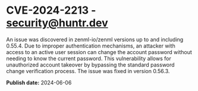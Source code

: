 # CVE-2024-2213 - security@huntr.dev

An issue was discovered in zenml-io/zenml versions up to and including 0.55.4. Due to improper authentication mechanisms, an attacker with access to an active user session can change the account password without needing to know the current password. This vulnerability allows for unauthorized account takeover by bypassing the standard password change verification process. The issue was fixed in version 0.56.3.

**Publish date:** 2024-06-06
